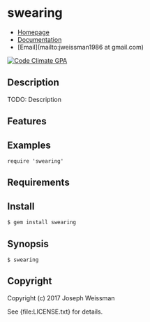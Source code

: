 # swearing

* [Homepage](https://rubygems.org/gems/swearing)
* [Documentation](http://rubydoc.info/gems/swearing/frames)
* [Email](mailto:jweissman1986 at gmail.com)

[![Code Climate GPA](https://codeclimate.com/github//swearing/badges/gpa.svg)](https://codeclimate.com/github//swearing)

## Description

TODO: Description

## Features

## Examples

    require 'swearing'

## Requirements

## Install

    $ gem install swearing

## Synopsis

    $ swearing

## Copyright

Copyright (c) 2017 Joseph Weissman

See {file:LICENSE.txt} for details.
